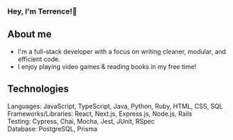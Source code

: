 ### Hey, I'm Terrence!👋

<!--
**ubctliu/ubctliu** is a ✨ _special_ ✨ repository because its `README.md` (this file) appears on your GitHub profile.

Here are some ideas to get you started:

- 🔭 I’m currently working on ...
- 🌱 I’m currently learning ...
- 👯 I’m looking to collaborate on ...
- 🤔 I’m looking for help with ...
- 💬 Ask me about ...
- 📫 How to reach me: ...
- 😄 Pronouns: ...
- ⚡ Fun fact: ...
-->

## About me
- I'm a full-stack developer with a focus on writing cleaner, modular, and efficient code. 
- I enjoy playing video games & reading books in my free time!

## Technologies
Languages: JavaScript, TypeScript, Java, Python, Ruby, HTML, CSS, SQL
<br/>
Frameworks/Libraries: React, Next.js, Express.js, Node.js, Rails
<br/>
Testing: Cypress, Chai, Mocha, Jest, JUnit, RSpec
<br/>
Database: PostgreSQL, Prisma
